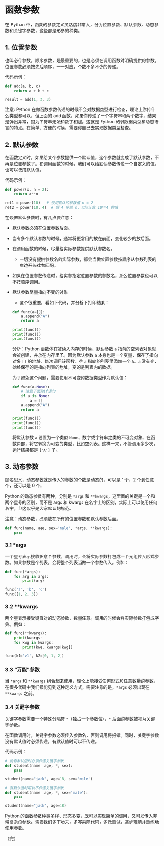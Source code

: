 # 函数参数

在 Python 中，函数的参数定义灵活度非常大，分为位置参数、默认参数、动态参数和关键字参数，这些都是形参的种类。

## 1. 位置参数

也叫必传参数，顺序参数，是最重要的，也是必须在调用函数时明确提供的参数。位置参数必须按先后顺序，一一对应，个数不多不少的传递。

代码示例：

```python
def add(a, b, c):
    return a + b + c

result = add(1, 2, 3)
```

注意: Python 在做函数参数传递的时候不会对数据类型进行检查，理论上你传什么类型都可以，但上面的 add 函数，如果你传递了一个字符串和两个数字，结果是弹出异常，因为字符串无法和数字相加。这就是 Python 的弱数据类型和动态语言的特点。在简单、方便的时候，需要你自己去实现数据类型检查。

## 2. 默认参数

在函数定义时，如果给某个参数提供一个默认值，这个参数就变成了默认参数，不再是位置参数了。在调用函数的时候，我们可以给默认参数传递一个自定义的值，也可以使用默认值。

代码示例：

```python
def power(x, n = 2):
    return x**n

ret1 = power(10)   # 使用默认的参数值 n = 2
ret2 = power(10, 4)  # 将 4 传给 n，实际计算 10**4 的值
```

在设置默认参数时，有几点要注意：

* 默认参数必须在位置参数后面。
* 当有多个默认参数的时候，通常将更常用的放在前面，变化较少的放后面。
* 在调用函数的时候，尽量给实际参数提供默认参数名。
  * 一切没有提供参数名的实际参数，都会当做位置参数按顺序从参数列表的左边开头往右匹配。
* 如果在位置参数传递时，给实参指定位置参数的参数名，那么位置参数也可以不按顺序调用。
* 默认参数尽量指向不变的对象
  * 这个很重要，看如下代码，并分析下打印结果：
  ```python
  def func(a=[]):
      a.append("A")
      return a
  
  print(func())
  print(func())
  print(func())
  ```
  分析：Python 函数体在被读入内存的时候，默认参数 `a` 指向的空列表对象就会被创建，并放在内存里了。因为默认参数 `a` 本身也是一个变量，保存了指向对象 `[]` 的地址。每次调用该函数，往 `a` 指向的列表里添加一个 `A`。`a` 没有变，始终保存的是指向列表的地址，变的是列表内的数据。
  
  为了避免这个问题，需要使用不可变的数据类型作为默认值：
  ```python
  def func(a=None):
      # 注意下面的if语句
      if a is None:
          a = []
      a.append("A")
      return a
  
  print(func())
  print(func())
  print(func())
  ```
  将默认参数 `a` 设置为一个类似 `None`、数字或字符串之类的不可变对象。在函数内部，将它转换为可变的类型，比如空列表。这样一来，不管调用多少次，运行结果都是 `['A']` 了。

## 3. 动态参数

顾名思义，动态参数就是传入的参数的个数是动态的，可以是 1 个、2 个到任意个，还可以是 0 个。

Python 的动态参数有两种，分别是 `*args` 和 `**kwargs`，这里面的关键是一个和两个星号的区别，而不是 args 和 kwargs 在名字上的区别，实际上可以使用任何名字，但这似乎是大家默认的规范。

注意：动态参数，必须放在所有的位置参数和默认参数后面。

```python
def func(name, age, sex='male', *args, **kwargs):
    pass
```

### 3.1 *args

一个星号表示接收任意个参数。调用时，会将实际参数打包成一个元组传入形式参数。如果参数是个列表，会将整个列表当做一个参数传入。例如：

```python
def func(*args):
    for arg in args:
        print(arg)

func('a', 'b', 'c')
func([1, 2, 3])
```

### 3.2 **kwargs

两个星表示接受键值对的动态参数，数量任意。调用的时候会将实际参数打包成字典。例如：

```python
def func(**kwargs):
    print(kwargs)
    for kwg in kwargs:
        print(kwg, kwargs[kwg])

func(k1='v1', k2=[0, 1, 2])
```

### 3.3 “万能”参数

当 `*args` 和 `**kwargs` 组合起来使用，理论上能接受任何形式和任意数量的参数，在很多代码中我们都能见到这种定义方式。需要注意的是，`*args` 必须出现在 `**kwargs` 之前。

### 3.4 关键字参数

关键字参数需要一个特殊分隔符 `*`（独占一个参数位），`*` 后面的参数被视为关键字参数。

在函数调用时，关键字参数必须传入参数名，否则调用将报错。同时，关键字参数没有默认值时必须传递，有默认值时可以不传递。

代码示例：

```python
# 没有默认值时必须传递关键字参数
def student(name, age, *, sex):
    pass

student(name="jack", age=18, sex='male')

# 有默认值时可以不传递关键字参数
def student(name, age, *, sex='male'):
    pass

student(name="jack", age=18)
```

Python 的函数参数种类多样、形态多变，既可以实现简单的调用，又可以传入非常复杂的参数。需要我们多下功夫，多写实际代码，多做测试，逐步理清并熟练地使用参数。

（完）
